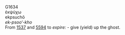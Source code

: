 <body>
  <p>G1634<br>  ἐκψύχω  <br> ekpsuchō  <br><i>ek-psoo‘-kho </i><br>From <a href="g1537.htm">1537</a> and <a href="g5594.htm">5594</a>  to <i>expire:</i> - give (yield) up the ghost.<br></p>
 </body>